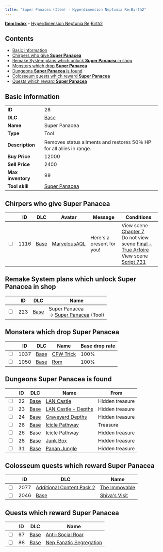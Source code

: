 ```yaml
---
title: "Super Panacea (Item) - Hyperdimension Neptunia Re;Birth2"
---
```


[**Item Index**](/neptunia/rb2/item/index.html) - [Hyperdimension Neptunia Re;Birth2](/neptunia/rb2)

## Contents

- [Basic information](#basic-information)
- [Chirpers who give **Super Panacea**](#chirpers-who-give-super-panacea)
- [Remake System plans which unlock **Super Panacea** in shop](#remake-system-plans-which-unlock-super-panacea-in-shop)
- [Monsters which drop **Super Panacea**](#monsters-which-drop-super-panacea)
- [Dungeons **Super Panacea** is found](#dungeons-super-panacea-is-found)
- [Colosseum quests which reward **Super Panacea**](#colosseum-quests-which-reward-super-panacea)
- [Quests which reward **Super Panacea**](#quests-which-reward-super-panacea)

## Basic information

|   |   |
| -- | -- |
| **ID** | 28 |
| **DLC** | [Base](/neptunia/rb2/dlc/0-base.html) |
| **Name** | Super Panacea |
| **Type** | Tool |
| **Description** | Removes status ailments and restores 50％ HP for all allies in range. |
| **Buy Price** | 12000 |
| **Sell Price** | 2400 |
| **Max inventory** | 99 |
| **Tool skill** | [Super Panacea](/neptunia/rb2/skill/0-10032-super-panacea.html) |

## Chirpers who give **Super Panacea**

|    | ID | DLC | Avatar | Message | Conditions |
| -- | -- | --- | ------ | ------- | ---------- |
| <input type="checkbox" id="rb2-chirper-event-0-1116" class="trackbox" /> | 1116 | [Base](/neptunia/rb2/dlc/0-base.html) | [MarvelousAQL](/neptunia/rb2/avatar/0-59-marvelousaql.html) | Here's a present for you! | View scene [Chapter 7](/neptunia/rb2/scene/0-452-chapter-7.html)<br />Do not view scene [Final - True Arfoire](/neptunia/rb2/scene/0-470-final-true-arfoire.html)<br />View scene [Script 731](/neptunia/rb2/scene/0-731-script-731.html) |

## Remake System plans which unlock **Super Panacea** in shop

|    | ID | DLC | Name |
| -- | -- | --- | ---- |
| <input type="checkbox" id="rb2-remake-0-223" class="trackbox" /> | 223 | [Base](/neptunia/rb2/dlc/0-base.html) | [Super Panacea](/neptunia/rb2/remake/0-223-super-panacea.html)<br />→ [Super Panacea](/neptunia/rb2/item/0-28-super-panacea.html) (Tool) |

## Monsters which drop **Super Panacea**

|    | ID | DLC | Name | Base drop rate |
| -- | -- | --- | ---- | -------------- |
| <input type="checkbox" id="rb2-monster-0-1037" class="trackbox" /> | 1037 | [Base](/neptunia/rb2/dlc/0-base.html) | [CFW Trick](/neptunia/rb2/monster/0-1037-cfw-trick.html) | 100% |
| <input type="checkbox" id="rb2-monster-0-1050" class="trackbox" /> | 1050 | [Base](/neptunia/rb2/dlc/0-base.html) | [Rom](/neptunia/rb2/monster/0-1050-rom.html) | 100% |

## Dungeons **Super Panacea** is found

|    | ID | DLC | Name | From |
| -- | -- | --- | ---- | ---- |
| <input type="checkbox" id="rb2-dungeon-0-22" class="trackbox" /> | 22 | [Base](/neptunia/rb2/dlc/0-base.html) | [LAN Castle](/neptunia/rb2/dungeon/0-22-lan-castle.html) | Hidden treasure |
| <input type="checkbox" id="rb2-dungeon-0-23" class="trackbox" /> | 23 | [Base](/neptunia/rb2/dlc/0-base.html) | [LAN Castle - Depths](/neptunia/rb2/dungeon/0-23-lan-castle-depths.html) | Hidden treasure |
| <input type="checkbox" id="rb2-dungeon-0-24" class="trackbox" /> | 24 | [Base](/neptunia/rb2/dlc/0-base.html) | [Graveyard Depths](/neptunia/rb2/dungeon/0-24-graveyard-depths.html) | Hidden treasure |
| <input type="checkbox" id="rb2-dungeon-0-26" class="trackbox" /> | 26 | [Base](/neptunia/rb2/dlc/0-base.html) | [Icicle Pathway](/neptunia/rb2/dungeon/0-26-icicle-pathway.html) | Treasure |
| <input type="checkbox" id="rb2-dungeon-0-26" class="trackbox" /> | 26 | [Base](/neptunia/rb2/dlc/0-base.html) | [Icicle Pathway](/neptunia/rb2/dungeon/0-26-icicle-pathway.html) | Hidden treasure |
| <input type="checkbox" id="rb2-dungeon-0-28" class="trackbox" /> | 28 | [Base](/neptunia/rb2/dlc/0-base.html) | [Junk Box ](/neptunia/rb2/dungeon/0-28-junk-box.html) | Hidden treasure |
| <input type="checkbox" id="rb2-dungeon-0-31" class="trackbox" /> | 31 | [Base](/neptunia/rb2/dlc/0-base.html) | [Panan Jungle](/neptunia/rb2/dungeon/0-31-panan-jungle.html) | Hidden treasure |

## Colosseum quests which reward **Super Panacea**

|    | ID | DLC | Name |
| -- | -- | --- | ---- |
| <input type="checkbox" id="rb2-colosseum-4-2077" class="trackbox" /> | 2077 | [Additional Content Pack 2](/neptunia/rb2/dlc/4-pack2.html) | [The Immovable](/neptunia/rb2/colosseum/4-2077-the-immovable.html) |
| <input type="checkbox" id="rb2-colosseum-0-2046" class="trackbox" /> | 2046 | [Base](/neptunia/rb2/dlc/0-base.html) | [Shiva's Visit](/neptunia/rb2/colosseum/0-2046-shivas-visit.html) |

## Quests which reward **Super Panacea**

|    | ID | DLC | Name |
| -- | -- | --- | ---- |
| <input type="checkbox" id="rb2-quest-0-67" class="trackbox" /> | 67 | [Base](/neptunia/rb2/dlc/0-base.html) | [Anti-Social Roar](/neptunia/rb2/quest/0-67-anti-social-roar.html) |
| <input type="checkbox" id="rb2-quest-0-88" class="trackbox" /> | 88 | [Base](/neptunia/rb2/dlc/0-base.html) | [Nep Fanatic Segregation](/neptunia/rb2/quest/0-88-nep-fanatic-segregation.html) |